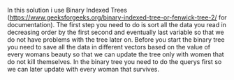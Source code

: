 In this solution i use Binary Indexed Trees (https://www.geeksforgeeks.org/binary-indexed-tree-or-fenwick-tree-2/ for documentation).
The first step you need to do is sort all the data you read in decreasing order by the first second and eventually last variable so that we do not have problems with the tree later on.
Before you start the binary tree you need to save all the data in different vectors based on the value of every womans beauty so that we can update the tree only with women that do not kill themselves.
In the binary tree you need to do the querys first so we can later update with every woman that survives.
